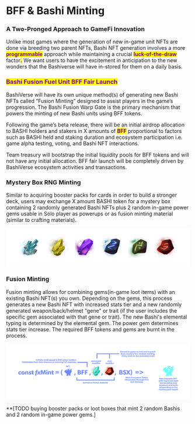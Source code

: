 # BFF & Bashi Minting

### A Two-Pronged Approach to GameFi Innovation

Unlike most games where the generation of new in-game unit NFTs are done via breeding two parent NFTs, Bashi NFT generation involves a more <mark style="color:purple;">**programmable**</mark> approach while maintaining a crucial <mark style="color:purple;">**luck-of-the-draw**</mark> factor<mark style="color:purple;">**.**</mark> We want users to have the excitement in anticipation to the new wonders that the Bashiverse will have in-stored for them on a daily basis.

### <mark style="color:purple;">Bashi Fusion Fuel Unit BFF Fair Launch</mark>

BashiVerse will have its own unique method(s) of generating new Bashi NFTs called “Fusion Minting” designed to assist players in the game’s progression. The Bashi Fusion Warp Gate is the primary mechanism that powers the minting of new Bashi units using BFF tokens.

Following the game’s beta release, there will be an initial airdrop allocation to BASHI holders and stakers in X amounts of <mark style="color:purple;">**BFF**</mark> proportional to factors such as BASHI held and staking duration and ecosystem participation i.e. game alpha testing, voting, and Bashi NFT interactions.

Team treasury will bootstrap the initial liquidity pools for BFF tokens and will not have any initial allocation. BFF fair launch will be completely driven by BashiVerse ecosystem activities and transactions.

### Mystery Box RNG Minting

Similar to acquiring booster packs for cards in order to build a stronger deck, users may exchange X amount BASHI token for a mystery box containing 2 randomly generated Bashi NFTs plus 2 random in-game power gems usable in Solo player as powerups or as fusion minting material (similar to crafting materials).&#x20;

![](../.gitbook/assets/gems.png)

### Fusion Minting

Fusion minting allows for combining gems(in-game loot items) with an existing Bashi NFT(s) you own. Depending on the gems, this process generates a new Bashi NFT with increased stats tier and a new randomly generated weapon/back/helmet "gene" or trait (if the user includes the specific gem associated with that gene or trait). The new Bashi's elemental typing is determined by the elemental gem. The power gem determines stats tier increase. The required BFF tokens and gems are burnt in the process.

![](../.gitbook/assets/fusion-minting-mechanic.png)

\*\*\[TODO buying booster packs or loot boxes that mint 2 random Bashis and 2 random in-game power gems.]
